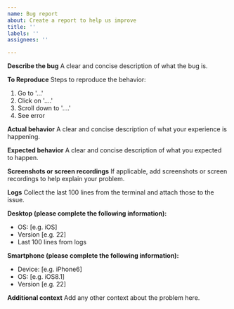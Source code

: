 ```yaml
---
name: Bug report
about: Create a report to help us improve
title: ''
labels: ''
assignees: ''

---
```


**Describe the bug**
A clear and concise description of what the bug is.

**To Reproduce**
Steps to reproduce the behavior:
1. Go to '...'
2. Click on '....'
3. Scroll down to '....'
4. See error

**Actual behavior**
A clear and concise description of what your experience is happening.

**Expected behavior**
A clear and concise description of what you expected to happen.

**Screenshots or screen recordings**
If applicable, add screenshots or screen recordings to help explain your problem.

**Logs**
Collect the last 100 lines from the terminal and attach those to the issue.

**Desktop (please complete the following information):**
 - OS: [e.g. iOS]
 - Version [e.g. 22]
 - Last 100 lines from logs

**Smartphone (please complete the following information):**
 - Device: [e.g. iPhone6]
 - OS: [e.g. iOS8.1]
 - Version [e.g. 22]

**Additional context**
Add any other context about the problem here.
